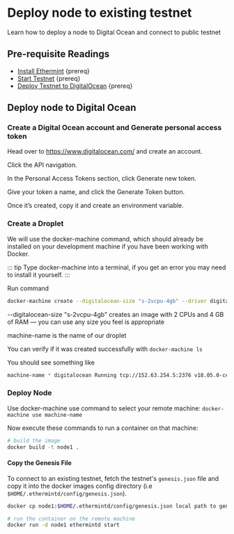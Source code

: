<!--
order: 9
-->

# Deploy node to existing testnet

Learn how to deploy a node to Digital Ocean and connect to public testnet

## Pre-requisite Readings

- [Install Ethermint](./installation.md) {prereq}
- [Start Testnet](./testnet.md) {prereq}
- [Deploy Testnet to DigitalOcean](./testnet_on_digitalocean.md) {prereq}


## Deploy node to Digital Ocean

### Create a Digital Ocean account and Generate personal access token

Head over to https://www.digitalocean.com/ and create an account.

Click the API navigation.

In the Personal Access Tokens section, click Generate new token.

Give your token a name, and click the Generate Token button.

Once it’s created, copy it and create an environment variable.

### Create a Droplet

We will use the docker-machine command, which should already be installed on your development machine if you have been working with Docker.

::: tip
 Type docker-machine into a terminal, if you get an error you may need to install it yourself.
:::

Run command 
```bash 
docker-machine create --digitalocean-size "s-2vcpu-4gb" --driver digitalocean --digitalocean-access-token PERSONAL_ACCESS_TOKEN machine-name
```
--digitalocean-size "s-2vcpu-4gb" creates an image with 2 CPUs and 4 GB of RAM — you can use any size you feel is appropriate

machine-name is the name of our droplet

You can verify if it was created successfully with `docker-machine ls`

You should see something like
```bash
machine-name * digitalocean Running tcp://152.63.254.5:2376 v18.05.0-ce
```

### Deploy Node
Use docker-machine use command to select your remote machine: `docker-machine use machine-name`

Now execute these commands to run a container on that machine:
```bash
# build the image
docker build -t node1 .
```

#### Copy the Genesis File

To connect to an existing testnet, fetch the testnet's `genesis.json` file and copy it into the docker images config directory (i.e `$HOME/.ethermintd/config/genesis.json`).

```bash
docker cp node1:$HOME/.ethermintd/config/genesis.json local path to genesis.json `
```

```bash
# run the container on the remote machine
docker run -d node1 ethermintd start
```